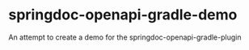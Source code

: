 # springdoc-openapi-gradle-demo
An attempt to create a demo for the springdoc-openapi-gradle-plugin
